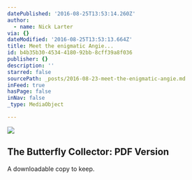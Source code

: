 ```yaml
---
datePublished: '2016-08-25T13:53:14.260Z'
author:
  - name: Nick Larter
via: {}
dateModified: '2016-08-25T13:53:13.664Z'
title: Meet the enigmatic Angie...
id: b4b35b30-4534-4180-92bb-8cff39a8f036
publisher: {}
description: ''
starred: false
sourcePath: _posts/2016-08-23-meet-the-enigmatic-angie.md
inFeed: true
hasPage: false
inNav: false
_type: MediaObject

---
```

![](https://the-grid-user-content.s3-us-west-2.amazonaws.com/35040989-a535-4599-b243-1c294c375f43.jpg)

<article style=""><h1>The Butterfly Collector: PDF Version</h1><p>A downloadable copy to keep.</p></article>